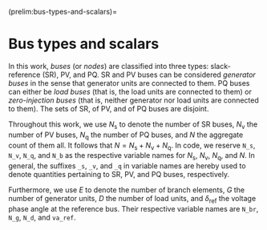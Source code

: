 (prelim:bus-types-and-scalars)=
# Bus types and scalars

In this work, *buses* (or *nodes*) are classified into three types:
slack-reference (SR), PV, and PQ.
SR and PV buses can be considered *generator buses* in the sense that generator units
are connected to them.
PQ buses can either be *load buses* (that is, the load units are connected to them)
or *zero-injection buses* (that is, neither generator nor load units are connected to them).
The sets of SR, of PV, and of PQ buses are disjoint.

Throughout this work, we use
$N_{ \mathsf{s} }$ to denote the number of SR buses,
$N_{ \mathsf{v} }$ the number of PV buses,
$N_{ \mathsf{q} }$ the number of PQ buses,
and
$N$ the aggregate count of them all.
It follows that
$N = N_{\mathsf{s}} + N_{\mathsf{v}} + N_{\mathsf{q}}$.
In code, we reserve
`N_s`, `N_v`, `N_q`, and `N_b`
as the respective variable names for
$N_{ \mathsf{s} }$,
$N_{ \mathsf{v} }$,
$N_{ \mathsf{q} }$,
and
$N$.
In general, the suffixes `_s`, `_v`, and `_q` in variable names
are hereby used to denote quantities pertaining to SR, PV, and PQ buses, respectively.

Furthermore, we use
$E$ to denote the number of branch elements,
$G$ the number of generator units,
$D$ the number of load units, and
$\delta_{ \mathsf{ref} }$ the voltage phase angle at the reference bus.
Their respective variable names are
`N_br`, `N_g`, `N_d`, and `va_ref`.
